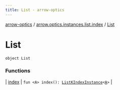 ```yaml
---
title: List - arrow-optics
---
```


[arrow-optics](../../index.html) / [arrow.optics.instances.list.index](../index.html) / [List](./index.html)

# List

`object List`

### Functions

| [index](--index--.html) | `fun <A> index(): `[`ListKIndexInstance`](../../arrow.optics.instances/-list-k-index-instance/index.html)`<`[`A`](--index--.html#A)`>` |

